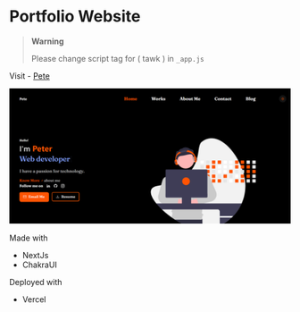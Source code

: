 # Portfolio Website

> **Warning**
>
> Please change script tag for ( tawk ) in `_app.js`

Visit - [Pete](https://pete.vercel.app)

<img width="960" alt="Screenshot 2022-01-16 154645" src="./public/myport.png">

Made with

- NextJs
- ChakraUI

Deployed with

- Vercel
